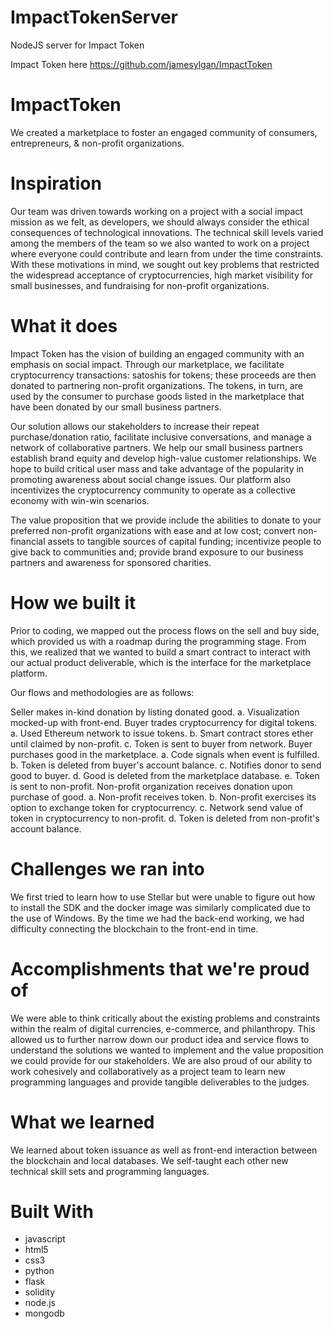 # ImpactTokenServer
NodeJS server for Impact Token

Impact Token here https://github.com/jamesylgan/ImpactToken

# ImpactToken
We created a marketplace to foster an engaged community of consumers, entrepreneurs, &amp; non-profit organizations.

# Inspiration
Our team was driven towards working on a project with a social impact mission as we felt, as developers, we should always consider the ethical consequences of technological innovations. The technical skill levels varied among the members of the team so we also wanted to work on a project where everyone could contribute and learn from under the time constraints. With these motivations in mind, we sought out key problems that restricted the widespread acceptance of cryptocurrencies, high market visibility for small businesses, and fundraising for non-profit organizations.

# What it does
Impact Token has the vision of building an engaged community with an emphasis on social impact. Through our marketplace, we facilitate cryptocurrency transactions: satoshis for tokens; these proceeds are then donated to partnering non-profit organizations. The tokens, in turn, are used by the consumer to purchase goods listed in the marketplace that have been donated by our small business partners.

Our solution allows our stakeholders to increase their repeat purchase/donation ratio, facilitate inclusive conversations, and manage a network of collaborative partners. We help our small business partners establish brand equity and develop high-value customer relationships. We hope to build critical user mass and take advantage of the popularity in promoting awareness about social change issues. Our platform also incentivizes the cryptocurrency community to operate as a collective economy with win-win scenarios.

The value proposition that we provide include the abilities to donate to your preferred non-profit organizations with ease and at low cost; convert non-financial assets to tangible sources of capital funding; incentivize people to give back to communities and; provide brand exposure to our business partners and awareness for sponsored charities.

# How we built it
Prior to coding, we mapped out the process flows on the sell and buy side, which provided us with a roadmap during the programming stage. From this, we realized that we wanted to build a smart contract to interact with our actual product deliverable, which is the interface for the marketplace platform.

Our flows and methodologies are as follows:

Seller makes in-kind donation by listing donated good. a. Visualization mocked-up with front-end.
Buyer trades cryptocurrency for digital tokens. a. Used Ethereum network to issue tokens. b. Smart contract stores ether until claimed by non-profit. c. Token is sent to buyer from network.
Buyer purchases good in the marketplace. a. Code signals when event is fulfilled. b. Token is deleted from buyer's account balance. c. Notifies donor to send good to buyer. d. Good is deleted from the marketplace database. e. Token is sent to non-profit.
Non-profit organization receives donation upon purchase of good. a. Non-profit receives token. b. Non-profit exercises its option to exchange token for cryptocurrency. c. Network send value of token in cryptocurrency to non-profit. d. Token is deleted from non-profit's account balance.

# Challenges we ran into
We first tried to learn how to use Stellar but were unable to figure out how to install the SDK and the docker image was similarly complicated due to the use of Windows. By the time we had the back-end working, we had difficulty connecting the blockchain to the front-end in time.

# Accomplishments that we're proud of
We were able to think critically about the existing problems and constraints within the realm of digital currencies, e-commerce, and philanthropy. This allowed us to further narrow down our product idea and service flows to understand the solutions we wanted to implement and the value proposition we could provide for our stakeholders. We are also proud of our ability to work cohesively and collaboratively as a project team to learn new programming languages and provide tangible deliverables to the judges.

# What we learned
We learned about token issuance as well as front-end interaction between the blockchain and local databases. We self-taught each other new technical skill sets and programming languages.

# Built With
* javascript
* html5
* css3
* python
* flask
* solidity
* node.js
* mongodb
